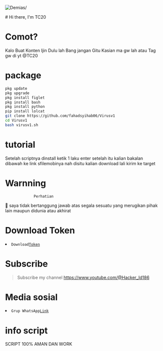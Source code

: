 <p align=left> <img src=https://komarev.com/ghpvc/?username=vindraid alt=Demias/> </p>
# Hi there, I'm TC20 

# Comot?
Kalo Buat Konten Ijin Dulu lah Bang jangan Gitu
Kasian ma gw lah atau Tag gw di yt @TC20

# package
```Bash
pkg update
pkg upgrade
pkg install figlet
pkg install bash
pkg install python
pip install lolcat
git clone https://github.com/fahadsyihab06/Virusv1
cd Virusv1
bash virusv1.sh
```
# tutorial 

Setelah scriptnya dinstall ketik 1 laku enter setelah itu kalian bakalan dibawah ke link sfilemobinya nah disitu kalian download lali kirim ke target


# Warnning
                 Perhatian

📢 saya tidak bertanggung jawab atas segala sesuatu yang merugikan pihak lain maupun didunia atau akhirat 

# Download Token
<li><code>Download<a href="">Token</a></code></li> 

# Subscribe 
> Subscribe my channel
> https://www.youtube.com/@Hacker_Id186

# Media sosial
<li><code>Grup WhatsApp<a href="https://chat.whatsapp.com/BzgGrdKMiOdK8hjbcW0AZb">Link</a></code></li> 



# info script 
SCRIPT 100% AMAN DAN WORK 


              
